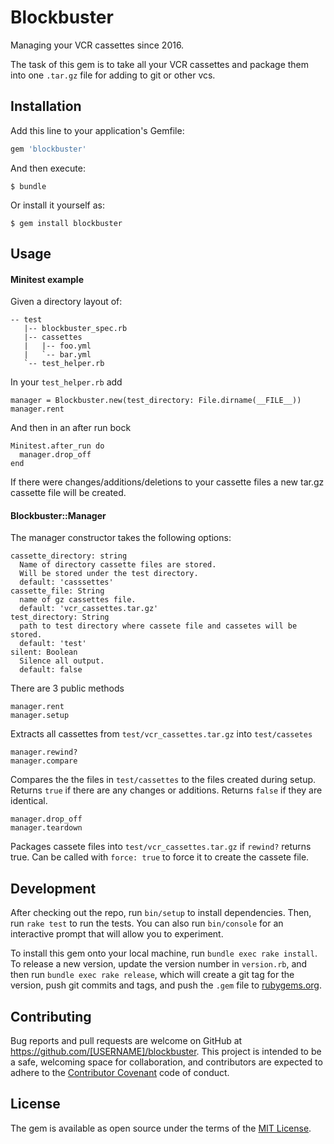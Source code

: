 # Blockbuster

Managing your VCR cassettes since 2016.

The task of this gem is to take all your VCR cassettes and package them into one `.tar.gz` file
for adding to git or other vcs.

## Installation

Add this line to your application's Gemfile:

```ruby
gem 'blockbuster'
```

And then execute:

    $ bundle

Or install it yourself as:

    $ gem install blockbuster

## Usage

#### Minitest example

Given a directory layout of:

```
-- test
   |-- blockbuster_spec.rb
   |-- cassettes
   |   |-- foo.yml
   |   `-- bar.yml
   `-- test_helper.rb
```

In your `test_helper.rb` add

```
manager = Blockbuster.new(test_directory: File.dirname(__FILE__))
manager.rent
```

And then in an after run bock

```
Minitest.after_run do
  manager.drop_off
end
```

If there were changes/additions/deletions to your cassette files a new tar.gz cassette file will be created.

#### Blockbuster::Manager

The manager constructor takes the following options:

```
cassette_directory: string
  Name of directory cassette files are stored.
  Will be stored under the test directory.
  default: 'casssettes'
cassette_file: String
  name of gz cassettes file.
  default: 'vcr_cassettes.tar.gz'
test_directory: String
  path to test directory where cassete file and cassetes will be stored.
  default: 'test'
silent: Boolean
  Silence all output.
  default: false
```

There are 3 public methods

```
manager.rent
manager.setup
```

Extracts all cassettes from `test/vcr_cassettes.tar.gz` into `test/cassetes`

```
manager.rewind?
manager.compare
```

Compares the the files in `test/cassettes` to the files created during setup. Returns `true`
if there are any changes or additions. Returns `false` if they are identical.

```
manager.drop_off
manager.teardown
```

Packages cassete files into `test/vcr_cassettes.tar.gz` if `rewind?` returns true.
Can be called with `force: true` to force it to create the cassete file.

## Development

After checking out the repo, run `bin/setup` to install dependencies. Then, run `rake test` to run the tests. You can also run `bin/console` for an interactive prompt that will allow you to experiment.

To install this gem onto your local machine, run `bundle exec rake install`. To release a new version, update the version number in `version.rb`, and then run `bundle exec rake release`, which will create a git tag for the version, push git commits and tags, and push the `.gem` file to [rubygems.org](https://rubygems.org).

## Contributing

Bug reports and pull requests are welcome on GitHub at https://github.com/[USERNAME]/blockbuster. This project is intended to be a safe, welcoming space for collaboration, and contributors are expected to adhere to the [Contributor Covenant](contributor-covenant.org) code of conduct.


## License

The gem is available as open source under the terms of the [MIT License](http://opensource.org/licenses/MIT).

